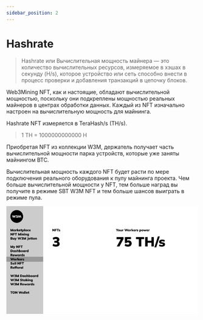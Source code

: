 ```yaml
---
sidebar_position: 2
---
```


# Hashrate

> Hashrate или Вычислительная мощность майнера — это количество вычислительных ресурсов, измеряемое в хэшах в секунду (H/s), которое устройство или сеть способно внести в процесс проверки и добавления транзакций в цепочку блоков.

Web3Mining NFT, как и настоящие, обладают вычислительной мощностью, поскольку они подкреплены мощностью реальных майнеров в центрах обработки данных. Каждый из NFT изначально настроен на вычислительную мощность для майнинга.

Hashrate NFT измеряется в TeraHash/s (TH/s).

> 1 TH = 1000000000000 H

Приобретая NFT из коллекции W3M, держатель получает часть вычислительной мощности парка устройств, которые уже заняты майнингом BTC.

Вычислительная мощность каждого NFT будет расти по мере подключения реального оборудования к пулу майнинга проекта. Чем больше вычислительной мощности у NFT, тем больше наград вы получите в режиме SBT W3M NFT и тем больше шансов выиграть в режиме пула.

![Hashrate](/static/img/hashrate_nft_back.png)
